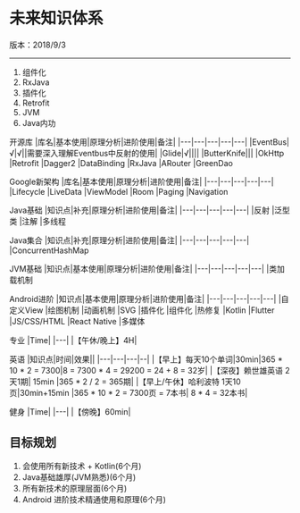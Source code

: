
# 未来知识体系

版本：2018/9/3

---

1. 组件化
1. RxJava
1. 插件化
1. Retrofit
1. JVM
1. Java内功

开源库
|库名|基本使用|原理分析|进阶使用|备注|
|---|---|---|---|---|
|EventBus|√|√||需要深入理解Eventbus中反射的使用|
|Glide|√||||
|ButterKnife|||
|OkHttp
|Retrofit
|Dagger2
|DataBinding
|RxJava
|ARouter
|GreenDao

Google新架构
|库名|基本使用|原理分析|进阶使用|备注|
|---|---|---|---|---|
|Lifecycle
|LiveData
|ViewModel
|Room
|Paging
|Navigation


Java基础
|知识点|补充|原理分析|进阶使用|备注|
|---|---|---|---|---|
|反射
|泛型类
|注解
|多线程

Java集合
|知识点|补充|原理分析|进阶使用|备注|
|---|---|---|---|---|
|ConcurrentHashMap

JVM基础
|知识点|基本使用|原理分析|进阶使用|备注|
|---|---|---|---|---|
|类加载机制

Android进阶
|知识点|基本使用|原理分析|进阶使用|备注|
|---|---|---|---|---|
|自定义View
|绘图机制
|动画机制
|SVG
|插件化
|组件化
|热修复
|Kotlin
|Flutter
|JS/CSS/HTML
|React Native
|多媒体

专业
|Time|
|---|
|【午休/晚上】4H|

英语
|知识点|时间|效果||
|---|---|---|--|
|【早上】每天10个单词|30min|365 * 10 * 2 = 7300|8 = 7300 * 4 = 29200 = 24 + 8 = 32岁|
|【深夜】赖世雄英语 2天1期| 15min |365 * 2 / 2 = 365期|
|【早上/午休】哈利波特 1天10页|30min+15min |365 * 10 * 2 = 7300页 = 7本书| 8 * 4 = 32本书|

健身
|Time|
|---|
|【傍晚】60min|

## 目标规划

1. 会使用所有新技术 + Kotlin(6个月)
1. Java基础雄厚(JVM熟悉)(6个月)
1. 所有新技术的原理层面(6个月)
1. Android 进阶技术精通使用和原理(6个月)
